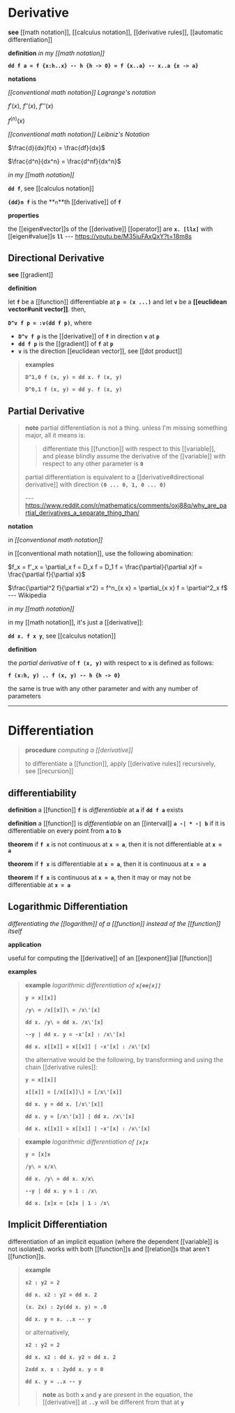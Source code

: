 # Derivative

**see** [[math notation]], [[calculus notation]], [[derivative rules]], [[automatic differentiation]]

**definition** _in my [[math notation]]_

**`dd f a = f {x:h..x} -- h {h -> 0} = f {x..a} -- x..a {x -> a}`**

**notations**

_[[conventional math notation]] Lagrange's notation_

$f'(x)$, $f''(x)$, $f'''(x)$

$f^{(n)}(x)$

_[[conventional math notation]] Leibniz's Notation_

$\frac{d}{dx}f(x) = \frac{df}{dx}$

$\frac{d^n}{dx^n} = \frac{d^nf}{dx^n}$

_in my [[math notation]]_

**`dd f`**, see [[calculus notation]]

**`{dd}n f`** is the **`n`**th [[derivative]] of **`f`**

**properties**

the [[eigen#vector]]s of the [[derivative]] [[operator]] are **`x. [llx]`** with [[eigen#value]]s **`ll`** --- <https://youtu.be/M35iuFAxQxY?t=18m8s>

## Directional Derivative

**see** [[gradient]]

**definition**

let **`f`** be a [[function]] differentiable at **`p = (x ...)`** and let **`v`** be a **[[euclidean vector#unit vector]]**. then,

**`D^v f p = :v(dd f p)`**, where

- **`D^v f p`** is the [[derivative]] of **`f`** in direction **`v`** at **`p`**
- **`dd f p`** is the [[gradient]] of **`f`** at **`p`**
- **`v`** is the direction [[euclidean vector]], see [[dot product]]

> **examples**
>
> **`D^1,0 f (x, y) = dd x. f (x, y)`**
>
> **`D^0,1 f (x, y) = dd y. f (x, y)`**

## Partial Derivative

> **note** partial differentiation is not a thing. unless I'm missing something major, all it means is:
>
> > differentiate this [[function]] with respect to this [[variable]], and please blindly assume the derivative of the [[variable]] with respect to any other parameter is **`0`**
>
> partial differentiation is equivalent to a [[derivative#directional derivative]] with direction **`(0 ... 0, 1, 0 ... 0)`**
>
> --- <https://www.reddit.com/r/mathematics/comments/oxj88q/why_are_partial_derivatives_a_separate_thing_than/>

**notation**

_in [[conventional math notation]]_

in [[conventional math notation]], use the following abomination:

$f_x = f'_x = \partial_x f = D_x f = D_1 f = \frac{\partial}{\partial x}f = \frac{\partial f}{\partial x}$

$\frac{\partial^2 f}{\partial x^2} = f^n_{x x} = \partial_{x x} f = \partial^2_x f$ --- Wikipedia

_in my [[math notation]]_

in my [[math notation]], it's just a [[derivative]]:

**`dd x. f x y`**, see [[calculus notation]]

**definition**

the _partial derivative_ of **`f (x, y)`** with respect to **`x`** is defined as follows:

**`f (x:h, y) .. f (x, y) -- h {h -> 0}`**

the same is true with any other parameter and with any number of parameters

---

# Differentiation

> **procedure** _computing a [[derivative]]_
>
> to differentiate a [[function]], apply [[derivative rules]] recursively, see [[recursion]]

## differentiability

**definition** a [[function]] **`f`** is _differentiable_ at **`a`** if **`dd f a`** exists

**definition** a [[function]] is _differentiable_ on an [[interval]] **`a -| * -| b`** if it is differentiable on every point from **`a`** to **`b`**

**theorem** if **`f x`** is not continuous at **`x = a`**, then it is not differentiable at **`x = a`**

**theorem** if **`f x`** is differentiable at **`x = a`**, then it is continuous at **`x = a`**

**theorem** if **`f x`** is continuous at **`x = a`**, then it may or may not be differentiable at **`x = a`**

## Logarithmic Differentiation

_differentiating the [[logarithm]] of a [[function]] instead of the [[function]] itself_

**application**

useful for computing the [[derivative]] of an [[exponent]]ial [[function]]

**examples**

> **example** _logarithmic differentiation of **`x[ee[x]]`**_
>
> **`y = x[[x]]`**
>
> **`/y\ = /x[[x]]\ = /x\'[x]`**
>
> **`dd x. /y\ = dd x. /x\'[x]`**
>
> **`--y | dd x. y = -x'[x] : /x\'[x]`**
>
> **`dd x. x[[x]] = x[[x]] | -x'[x] : /x\'[x]`**
>
> the alternative would be the following, by transforming and using the chain [[derivative rules]]:
>
> **`y = x[[x]]`**
>
> **`x[[x]] = [/x[[x]]\] = [/x\'[x]]`**
>
> **`dd x. y = dd x. [/x\'[x]]`**
>
> **`dd x. y = [/x\'[x]] | dd x. /x\'[x]`**
>
> **`dd x. x[[x]] = x[[x]] | -x'[x] : /x\'[x]`**

> **example** _logarithmic differentiation of **`[x]x`**_
>
> **`y = [x]x`**
>
> **`/y\ = x/x\`**
>
> **`dd x. /y\ = dd x. x/x\`**
>
> **`--y | dd x. y = 1 : /x\`**
>
> **`dd x. [x]x = [x]x | 1 : /x\`**

## Implicit Differentiation

differentiation of an implicit equation (where the dependent [[variable]] is not isolated). works with both [[function]]s and [[relation]]s that aren't [[function]]s.

> **example**
>
> **`x2 : y2 = 2`**
>
> **`dd x. x2 : y2 = dd x. 2`**
>
> **`(x. 2x) : 2y(dd x. y) = .0`**
>
> **`dd x. y = x. ..x -- y`**
>
> or alternatively,
>
> **`x2 : y2 = 2`**
>
> **`dd x. x2 : dd x. y2 = dd x. 2`**
>
> **`2xdd x. x : 2ydd x. y = 0`**
>
> **`dd x. y = ..x -- y`**
>
> > **note** as both **`x`** and **`y`** are present in the equation, the [[derivative]] at **`..y`** will be different from that at **`y`**

